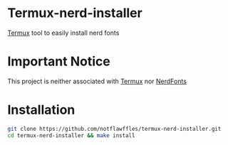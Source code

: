 # Termux-nerd-installer
[Termux](https://github.com/termux/termux-app) tool to easily install nerd fonts

# Important Notice
This project is neither associated with [Termux](https://github.com/termux/termux-app) nor [NerdFonts](https://github.com/ryanoasis/nerd-fonts)

# Installation
```sh
git clone https://github.com/notflawffles/termux-nerd-installer.git
cd termux-nerd-installer && make install
```
